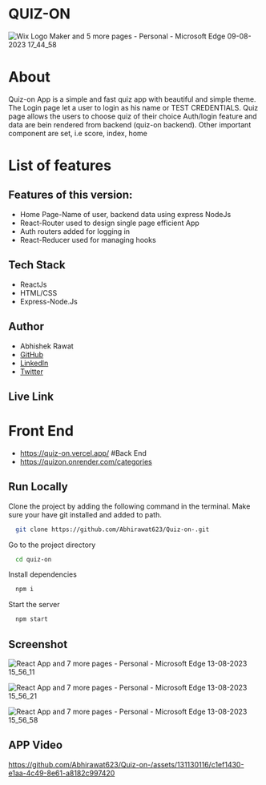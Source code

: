 # QUIZ-ON

![Wix Logo Maker and 5 more pages - Personal - Microsoft​ Edge 09-08-2023 17_44_58](https://github.com/Abhirawat623/Quiz-on-/assets/131130116/2d42db9b-1f35-4636-9fd2-65bfdf136b50)



# About

Quiz-on App is a simple and fast quiz app with beautiful and simple theme.
The Login page let a user to login as his name or TEST CREDENTIALS.
Quiz page allows the users to choose quiz of their choice 
Auth/login feature and data are bein rendered from backend (quiz-on backend).
Other important component are set, i.e score, index, home


# List of features

## Features of this version:
- Home Page-Name of user, backend data using express NodeJs
- React-Router used to design single page efficient App
- Auth routers added for logging in
- React-Reducer used for managing hooks

## Tech Stack

- ReactJs
- HTML/CSS
- Express-Node.Js


## Author

-   Abhishek Rawat
-   [GitHub](https://github.com/Abhirawat623)
-   [LinkedIn](https://www.linkedin.com/in/abhishek-rawat-598151240/)
-   [Twitter](https://twitter.com/Abhishekrwt38)


## Live Link
# Front End
- https://quiz-on.vercel.app/
#Back End
- https://quizon.onrender.com/categories


## Run Locally

Clone the project by adding the following command in the terminal.
Make sure your have git installed and added to path.

```bash
  git clone https://github.com/Abhirawat623/Quiz-on-.git
```

Go to the project directory

```bash
  cd quiz-on
```

Install dependencies

```bash
  npm i
```

Start the server

```bash
  npm start
```

## Screenshot
![React App and 7 more pages - Personal - Microsoft​ Edge 13-08-2023 15_56_11](https://github.com/Abhirawat623/Quiz-on-/assets/131130116/835b4eaa-08ea-431b-b78d-4af9a455ce3e)


![React App and 7 more pages - Personal - Microsoft​ Edge 13-08-2023 15_56_21](https://github.com/Abhirawat623/Quiz-on-/assets/131130116/9f01e37a-7d7c-4a47-97d6-c7f4022f9547)


![React App and 7 more pages - Personal - Microsoft​ Edge 13-08-2023 15_56_58](https://github.com/Abhirawat623/Quiz-on-/assets/131130116/c0181a09-28e5-48bf-b770-7532cbd776cc)






##  APP Video




https://github.com/Abhirawat623/Quiz-on-/assets/131130116/c1ef1430-e1aa-4c49-8e61-a8182c997420







